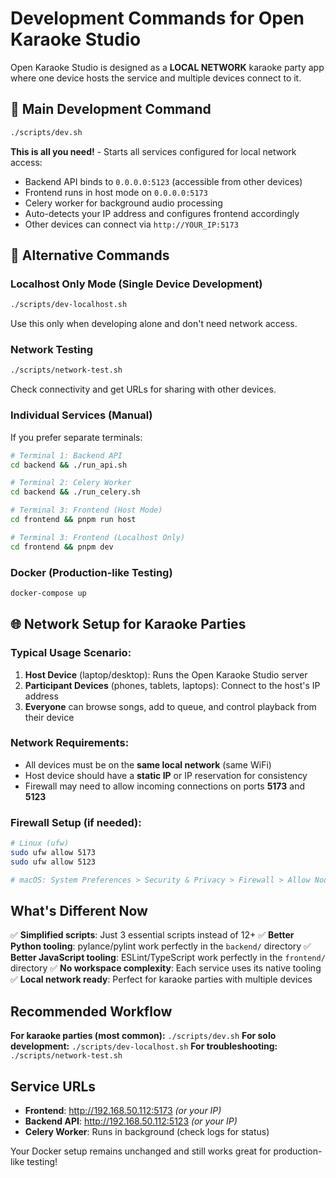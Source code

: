 # Development Commands for Open Karaoke Studio

Open Karaoke Studio is designed as a **LOCAL NETWORK** karaoke party app where one device hosts the service and multiple devices connect to it.

## 🎉 Main Development Command

```bash
./scripts/dev.sh
```

**This is all you need!** - Starts all services configured for local network access:

- Backend API binds to `0.0.0.0:5123` (accessible from other devices)
- Frontend runs in host mode on `0.0.0.0:5173`
- Celery worker for background audio processing
- Auto-detects your IP address and configures frontend accordingly
- Other devices can connect via `http://YOUR_IP:5173`

## 🔧 Alternative Commands

### Localhost Only Mode (Single Device Development)

```bash
./scripts/dev-localhost.sh
```

Use this only when developing alone and don't need network access.

### Network Testing

```bash
./scripts/network-test.sh
```

Check connectivity and get URLs for sharing with other devices.

### Individual Services (Manual)

If you prefer separate terminals:

```bash
# Terminal 1: Backend API
cd backend && ./run_api.sh

# Terminal 2: Celery Worker
cd backend && ./run_celery.sh

# Terminal 3: Frontend (Host Mode)
cd frontend && pnpm run host

# Terminal 3: Frontend (Localhost Only)
cd frontend && pnpm dev
```

### Docker (Production-like Testing)

```bash
docker-compose up
```

## 🌐 Network Setup for Karaoke Parties

### Typical Usage Scenario:

1. **Host Device** (laptop/desktop): Runs the Open Karaoke Studio server
2. **Participant Devices** (phones, tablets, laptops): Connect to the host's IP address
3. **Everyone** can browse songs, add to queue, and control playback from their device

### Network Requirements:

- All devices must be on the **same local network** (same WiFi)
- Host device should have a **static IP** or IP reservation for consistency
- Firewall may need to allow incoming connections on ports **5173** and **5123**

### Firewall Setup (if needed):

```bash
# Linux (ufw)
sudo ufw allow 5173
sudo ufw allow 5123

# macOS: System Preferences > Security & Privacy > Firewall > Allow Node & Python
```

## What's Different Now

✅ **Simplified scripts**: Just 3 essential scripts instead of 12+
✅ **Better Python tooling**: pylance/pylint work perfectly in the `backend/` directory
✅ **Better JavaScript tooling**: ESLint/TypeScript work perfectly in the `frontend/` directory
✅ **No workspace complexity**: Each service uses its native tooling
✅ **Local network ready**: Perfect for karaoke parties with multiple devices

## Recommended Workflow

**For karaoke parties (most common):** `./scripts/dev.sh`
**For solo development:** `./scripts/dev-localhost.sh`
**For troubleshooting:** `./scripts/network-test.sh`

## Service URLs

- **Frontend**: http://192.168.50.112:5173 _(or your IP)_
- **Backend API**: http://192.168.50.112:5123 _(or your IP)_
- **Celery Worker**: Runs in background (check logs for status)

Your Docker setup remains unchanged and still works great for production-like testing!
